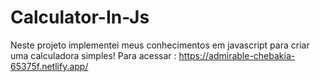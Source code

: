 # Calculator-In-Js
Neste projeto implementei meus conhecimentos em javascript para criar uma calculadora simples!
Para acessar : https://admirable-chebakia-65375f.netlify.app/
